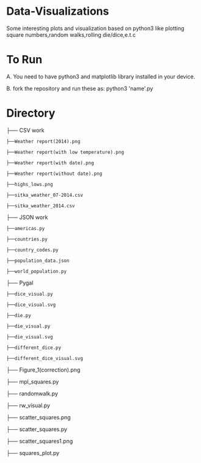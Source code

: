 # Data-Visualizations

Some interesting plots and visualization based on python3 like plotting square numbers,random walks,rolling die/dice,e.t.c

# To Run

A. You need to have python3 and matplotlib library installed in your device.

B. fork the repository and run these as: python3 'name'.py

# Directory 
├── CSV work
    
    ├──Weather report(2014).png
  
    ├──Weather report(with low temperature).png
    
    ├──Weather report(with date).png
    
    ├──Weather report(without date).png
    
    ├──highs_lows.png
    
    ├──sitka_weather_07-2014.csv
    
    ├──sitka_weather_2014.csv
    
├── JSON work

    ├──americas.py
    
    ├──countries.py
    
    ├──country_codes.py
    
    ├──population_data.json
    
    ├──world_population.py
    
├── Pygal

    ├──dice_visual.py
    
    ├──dice_visual.svg
    
    ├──die.py
    
    ├──die_visual.py
    
    ├──die_visual.svg
    
    ├──different_dice.py
    
    ├──different_dice_visual.svg
    
├── Figure_1(correction).png

├── mpl_squares.py

├── randomwalk.py

├── rw_visual.py

├── scatter_squares.png

├── scatter_squares.py

├── scatter_squares1.png

├── squares_plot.py
